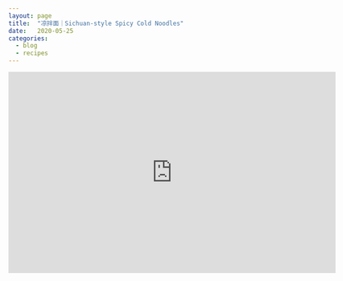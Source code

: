 ```yaml
---
layout: page
title:  "凉拌面｜Sichuan-style Spicy Cold Noodles"
date:   2020-05-25
categories:
  - blog
  - recipes
---
```


<iframe width="650" height="400" src="https://www.youtube.com/embed/ZTt8hEPhEQM" frameborder="0" allow="accelerometer; autoplay; encrypted-media; gyroscope; picture-in-picture" allowfullscreen></iframe>
